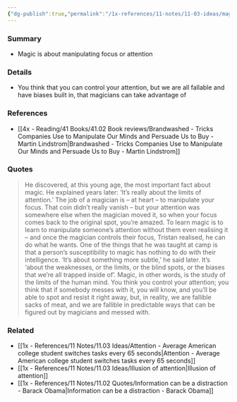 ```yaml
---
{"dg-publish":true,"permalink":"/1x-references/11-notes/11-03-ideas/magic-is-about-controlling-attention-and-focus/","title":"Magic is about controlling attention and focus","created":"2025-01-25T19:03:52.332+03:00","updated":"2025-01-25T20:20:52.800+03:00"}
---
```



### Summary
- Magic is about manipulating focus or attention

### Details
- You think that you can control your attention, but we are all fallable and have biases built in, that magicians can take advantage of

### References
- [[4x - Reading/41 Books/41.02 Book reviews/Brandwashed - Tricks Companies Use to Manipulate Our Minds and Persuade Us to Buy - Martin Lindstrom\|Brandwashed - Tricks Companies Use to Manipulate Our Minds and Persuade Us to Buy - Martin Lindstrom]]

### Quotes
> He discovered, at this young age, the most important fact about magic. He explained years later: ‘It’s really about the limits of attention.’ The job of a magician is – at heart – to manipulate your focus. That coin didn’t really vanish – but your attention was somewhere else when the magician moved it, so when your focus comes back to the original spot, you’re amazed. To learn magic is to learn to manipulate someone’s attention without them even realising it – and once the magician controls their focus, Tristan realised, he can do what he wants. One of the things that he was taught at camp is that a person’s susceptibility to magic has nothing to do with their intelligence. ‘It’s about something more subtle,’ he said later. It’s ‘about the weaknesses, or the limits, or the blind spots, or the biases that we’re all trapped inside of’. Magic, in other words, is the study of the limits of the human mind. You think you control your attention; you think that if somebody messes with it, you will know, and you’ll be able to spot and resist it right away, but, in reality, we are fallible sacks of meat, and we are fallible in predictable ways that can be figured out by magicians and messed with.


### Related
- [[1x - References/11 Notes/11.03 Ideas/Attention - Average American college student switches tasks every 65 seconds\|Attention - Average American college student switches tasks every 65 seconds]]
- [[1x - References/11 Notes/11.03 Ideas/Illusion of attention\|Illusion of attention]]
- [[1x - References/11 Notes/11.02 Quotes/Information can be a distraction - Barack Obama\|Information can be a distraction - Barack Obama]]